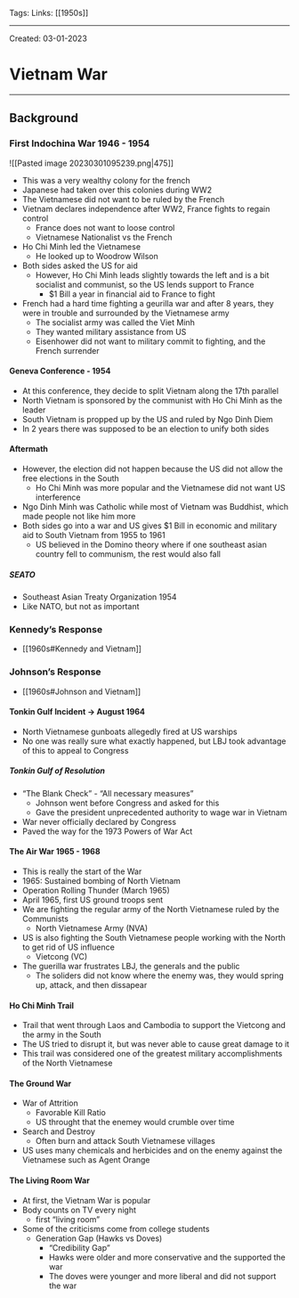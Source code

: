 Tags:
Links: [[1950s]]

---
Created: 03-01-2023
# Vietnam War
---

## Background
### First Indochina War 1946 - 1954
![[Pasted image 20230301095239.png|475]]
- This was a very wealthy colony for the french
- Japanese had taken over this colonies during WW2
- The Vietnamese did not want to be ruled by the French
- Vietnam declares independence after WW2, France fights to regain control
	- France does not want to loose control
	- Vietnamese Nationalist vs the French
- Ho Chi Minh led the Vietnamese
	- He looked up to Woodrow Wilson
- Both sides asked the US for aid
	- However, Ho Chi Minh leads slightly towards the left and is a bit socialist and communist, so the US lends support to France
		- $1 Bill a year in financial aid to France to fight
- French had a hard time fighting a geurilla war and after 8 years, they were in trouble and surrounded by the Vietnamese army
	- The socialist army was called the Viet Minh
	- They wanted military assistance from US
	- Eisenhower did not want to military commit to fighting, and the French surrender
#### Geneva Conference - 1954
- At this conference, they decide to split Vietnam along the 17th parallel
- North Vietnam is sponsored by the communist with Ho Chi Minh as the leader
- South Vietnam is propped up by the US and ruled by Ngo Dinh Diem
- In 2 years there was supposed to be an election to unify both sides
#### Aftermath
- However, the election did not happen because the US did not allow the free elections in the South
	- Ho Chi Minh was more popular and the Vietnamese did not want US interference
- Ngo Dinh Minh was Catholic while most of Vietnam was Buddhist, which made people not like him more
- Both sides go into a war and US gives $1 Bill in economic and military aid to South Vietnam from 1955 to 1961
	- US believed in the Domino theory where if one southeast asian country fell to communism, the rest would also fall
##### SEATO
- Southeast Asian Treaty Organization 1954
- Like NATO, but not as important

### Kennedy’s Response
- [[1960s#Kennedy and Vietnam]]

### Johnson’s Response
- [[1960s#Johnson and Vietnam]]
#### Tonkin Gulf Incident → August 1964
- North Vietnamese gunboats allegedly fired at US warships
- No one was really sure what exactly happened, but LBJ took advantage of this to appeal to Congress
##### Tonkin Gulf of Resolution
- “The Blank Check” - “All necessary measures”
	- Johnson went before Congress and asked for this
	- Gave the president unprecedented authority to wage war in Vietnam
- War never officially declared by Congress
- Paved the way for the 1973 Powers of War Act
#### The Air War 1965 - 1968
- This is really the start of the War
- 1965: Sustained bombing of North Vietnam
- Operation Rolling Thunder (March 1965)
- April 1965, first US ground troops sent
- We are fighting the regular army of the North Vietnamese ruled by the Communists
	- North Vietnamese Army (NVA)
- US is also fighting the South Vietnamese people working with the North to get rid of US influence
	- Vietcong (VC)
- The guerilla war frustrates LBJ, the generals and the public
	- The soliders did not know where the enemy was, they would spring up, attack, and then dissapear
#### Ho Chi Minh Trail
- Trail that went through Laos and Cambodia to support the Vietcong and the army in the South
- The US tried to disrupt it, but was never able to cause great damage to it
- This trail was considered one of the greatest military accomplishments of the North Vietnamese
#### The Ground War
- War of Attrition
	- Favorable Kill Ratio
	- US throught that the enemey would crumble over time
- Search and Destroy
	- Often burn and attack South Vietnamese villages
- US uses many chemicals and herbicides and on the enemy against the Vietnamese such as Agent Orange 
#### The Living Room War
- At first, the Vietnam War is popular
- Body counts on TV every night
	- first  “living room”
- Some of the criticisms come from college students
	- Generation Gap (Hawks vs Doves)
		- “Credibility Gap”
		- Hawks were older and more conservative and the supported the war
		- The doves were younger and more liberal and did not support the war